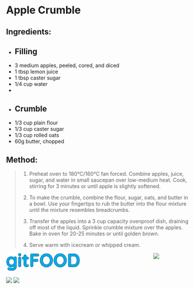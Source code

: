 #   Apple Crumble

## Ingredients:

- ## Filling
-   3 medium apples, peeled, cored, and diced
-   1 tbsp lemon juice
-   1 tbsp caster sugar
-   1/4 cup water
-   
-   ## Crumble
-   1/3 cup plain flour
-   1/3 cup caster sugar
-   1/3 cup rolled oats
-   60g butter, chopped

## Method:

> 1. Preheat oven to 180°C/160°C fan forced. Combine apples, juice, sugar, and water in small saucepan over low-medium heat. Cook, stirring for 3 minutes or until apple is slightly softened.
>   
> 1. To make the crumble, combine the flour, sugar, oats, and butter in a bowl. Use your fingertips to rub the butter into the flour mixture until the mixture resembles breadcrumbs.
>   
> 1. Transfer the apples into a 3 cup capacity ovenproof dish, draining off most of the liquid. Sprinkle crumble mixture over the apples.  Bake in oven for 20-25 minutes or until golden brown.
>   
> 1. Serve warm with icecream or whipped cream.



<img src="../images/logo_sm.png" width="40%" />

<img src="https://profile-counter.glitch.me/gitfood_applecrumble/count.svg" width="20%" align="right" />

<img src="https://img.shields.io/badge/tag-dessert-blue.svg" /> <img src="https://img.shields.io/badge/tag-stovetop-blue.svg" /> 